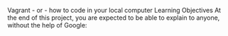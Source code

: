 Vagrant - or - how to code in your local computer
Learning Objectives
At the end of this project, you are expected to be able to explain to anyone, without the help of Google:
